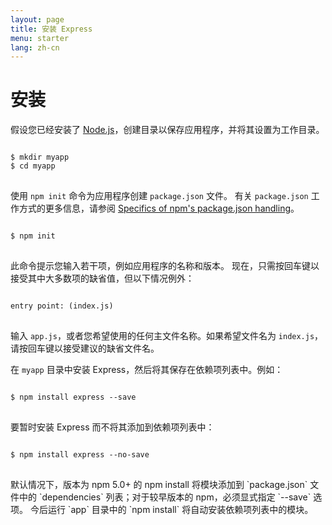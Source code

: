 ```yaml
---
layout: page
title: 安装 Express
menu: starter
lang: zh-cn
---
```


# 安装

假设您已经安装了 [Node.js](https://nodejs.org/)，创建目录以保存应用程序，并将其设置为工作目录。

<pre>
<code class="language-sh" translate="no">
$ mkdir myapp
$ cd myapp
</code>
</pre>

使用 `npm init` 命令为应用程序创建 `package.json` 文件。
有关 `package.json` 工作方式的更多信息，请参阅 [Specifics of npm's package.json handling](https://docs.npmjs.com/files/package.json)。

<pre>
<code class="language-sh" translate="no">
$ npm init
</code>
</pre>

此命令提示您输入若干项，例如应用程序的名称和版本。
现在，只需按回车键以接受其中大多数项的缺省值，但以下情况例外：

<pre>
<code class="language-sh" translate="no">
entry point: (index.js)
</code>
</pre>

输入 `app.js`，或者您希望使用的任何主文件名称。如果希望文件名为 `index.js`，请按回车键以接受建议的缺省文件名。

在 `myapp` 目录中安装 Express，然后将其保存在依赖项列表中。例如：

<pre>
<code class="language-sh" translate="no">
$ npm install express --save
</code>
</pre>

要暂时安装 Express 而不将其添加到依赖项列表中：

<pre>
<code class="language-sh" translate="no">
$ npm install express --no-save
</code>
</pre>

<div class="doc-box doc-info" markdown="1">
默认情况下，版本为 npm 5.0+ 的 npm install 将模块添加到 `package.json` 文件中的 `dependencies` 列表；对于较早版本的 npm，必须显式指定 `--save` 选项。
今后运行 `app` 目录中的 `npm install` 将自动安装依赖项列表中的模块。
</div>
